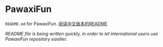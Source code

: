 # PawaxiFun

`README.md` for PawaxiFun. [阅读中文版本的README](README-zh.md)

*README file is being written quickly, in order to let international users use PawaxiFun repository easilier.*

